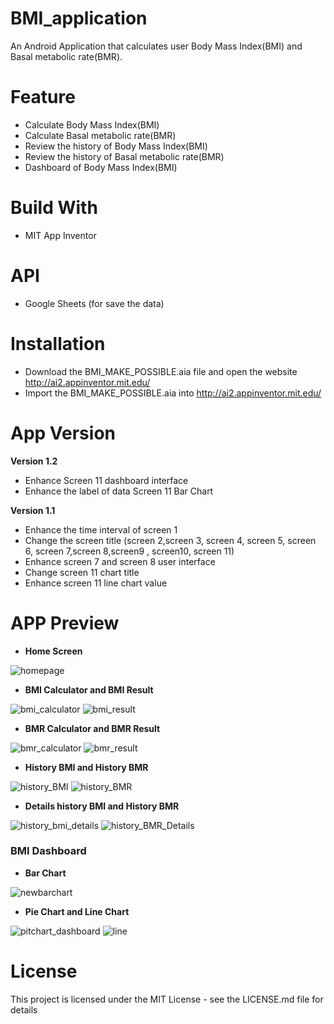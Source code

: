 # BMI_application
An Android Application that calculates user Body Mass Index(BMI) and Basal metabolic rate(BMR).

# Feature
- Calculate Body Mass Index(BMI)
- Calculate Basal metabolic rate(BMR)
- Review the history of Body Mass Index(BMI)
- Review the history of Basal metabolic rate(BMR)
- Dashboard of Body Mass Index(BMI)

# Build With
- MIT App Inventor

# API
- Google Sheets (for save the data)

# Installation 
- Download the BMI_MAKE_POSSIBLE.aia file and open the website http://ai2.appinventor.mit.edu/ 
- Import the  BMI_MAKE_POSSIBLE.aia into http://ai2.appinventor.mit.edu/ 

# App Version
**Version 1.2**
- Enhance Screen 11 dashboard interface
- Enhance the label of data Screen 11 Bar Chart


**Version 1.1**
- Enhance the time interval of screen 1
- Change the screen title (screen 2,screen 3, screen 4, screen 5, screen 6, screen 7,screen 8,screen9 , screen10, screen 11)
- Enhance screen 7 and screen 8 user interface
- Change screen 11 chart title 
- Enhance screen 11 line chart value

# APP Preview 
- **Home Screen**

![homepage](https://user-images.githubusercontent.com/73873490/135720313-8a97495d-d8f4-457c-879e-4b37ebd4ad15.jpg)

- **BMI Calculator and  BMI Result**

![bmi_calculator](https://user-images.githubusercontent.com/73873490/135720336-c4dee321-b236-432d-92aa-875b2d3fa23a.jpg) 
![bmi_result](https://user-images.githubusercontent.com/73873490/135720343-3e602581-10cc-4cdf-b920-36293c0a067d.jpg)

- **BMR Calculator and BMR Result**

![bmr_calculator](https://user-images.githubusercontent.com/73873490/135720433-3b2b2178-bf7c-4066-bf25-0f0fab6f5aa8.jpg)
![bmr_result](https://user-images.githubusercontent.com/73873490/135720439-277a90bc-3cf6-443b-a47d-5665aa8b7b31.jpg)


- **History BMI and History BMR**

![history_BMI](https://user-images.githubusercontent.com/73873490/135720472-efe7b95e-e2c5-434d-bf9f-8e0bba4a1971.jpg)
![history_BMR](https://user-images.githubusercontent.com/73873490/135720477-31ade6c4-71f4-4a50-8a20-b20843b7e968.jpg)

- **Details history BMI and History BMR**

![history_bmi_details](https://user-images.githubusercontent.com/73873490/135767392-a8544b6c-fa8e-4f28-ac0f-83bf60525aff.jpg)
![history_BMR_Details](https://user-images.githubusercontent.com/73873490/135767393-36b07513-93dc-439d-acc5-fa3e564b5b62.jpg)



### BMI Dashboard

- **Bar Chart**

![newbarchart](https://user-images.githubusercontent.com/73873490/135759274-8bd75c64-a452-4de9-a39f-1014a4c479f3.jpg)

- **Pie Chart and Line Chart**

![pitchart_dashboard](https://user-images.githubusercontent.com/73873490/135720533-d3b55e13-9072-4bc6-8210-c96d42af370e.jpg)
![line](https://user-images.githubusercontent.com/73873490/135720536-e612db3d-0a53-4b6b-b9e6-4a647749bf45.jpg)



# License
This project is licensed under the MIT License - see the LICENSE.md file for details


